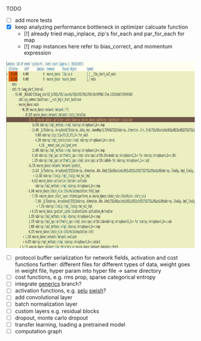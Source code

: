 TODO

- [ ] add more tests
- [X] keep analyzing performance bottleneck in optimizer calcuate function 
    - [!] already tried map_inplace, zip's for_each and par_for_each for map
    - [!] map instances here refer to bias_correct, and momentum expression

<p float="center">
  <img src='images/perfreport.jpg' width='1000' height='500'/>
</p>


- [ ] protocol buffer serialization for network fields, activation and cost functions
      further: different files for different types of data, weight goes in weight file, hyper param into hyper file -> same directory
- [ ] cost functions, e.g. rms prop, sparse categorical entropy
- [ ] integrate [generics](https://github.com/brpandey/neuron_dance/tree/generics) branch?
- [ ] activation functions, e.g. [selu](https://www.tensorflow.org/api_docs/python/tf/keras/activations/selu) [swish](https://en.wikipedia.org/wiki/Swish_function)?
- [ ] add convolutional layer
- [ ] batch normalization layer
- [ ] custom layers e.g. residual blocks
- [ ] dropout, monte carlo dropout
- [ ] transfer learning, loading a pretrained model
- [ ] computation graph
